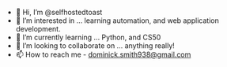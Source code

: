 - 👋 Hi, I’m @selfhostedtoast
- 👀 I’m interested in ... learning automation, and web application development.
- 🌱 I’m currently learning ... Python, and CS50
- 💞️ I’m looking to collaborate on ... anything really!
- 📫 How to reach me - dominick.smith938@gmail.com

<!---
domsw0rld/domsw0rld is a ✨ special ✨ repository because its `README.md` (this file) appears on your GitHub profile.
You can click the Preview link to take a look at your changes.
--->
